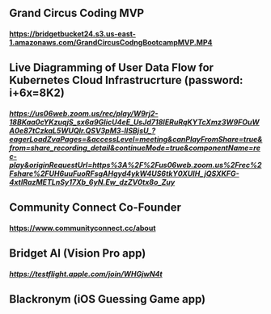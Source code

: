 ## Grand Circus Coding MVP
#### https://bridgetbucket24.s3.us-east-1.amazonaws.com/GrandCircusCodngBootcampMVP.MP4

## Live Diagramming of User Data Flow for Kubernetes Cloud Infrastrucrture (password: i+6x=8K2)
##### https://us06web.zoom.us/rec/play/W9rj2-18BKaa0cYKzuqjS_sx6a9GIicU4eE_UsJd718IERuRqKYTcXmz3W9FOuWA0e87tCzkaL5WUQlr.QSV3pM3-llSBjsU_?eagerLoadZvaPages=&accessLevel=meeting&canPlayFromShare=true&from=share_recording_detail&continueMode=true&componentName=rec-play&originRequestUrl=https%3A%2F%2Fus06web.zoom.us%2Frec%2Fshare%2FUH6uuFuoRFsgAHgyd4ykW4US6tkY0XUIH_jQSXKFG-4xtIRazMETLnSy17Xb_6yN.Ew_dzZV0tx8o_Zuy

## Community Connect Co-Founder
#### https://www.communityconnect.cc/about

## Bridget AI (Vision Pro app)
##### https://testflight.apple.com/join/WHGjwN4t

## Blackronym (iOS Guessing Game app)